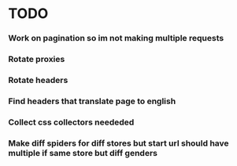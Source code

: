 # TODO

### Work on pagination so im not making multiple requests

### Rotate proxies

### Rotate headers 

### Find headers that translate page to english

### Collect css collectors neededed

### Make diff spiders for diff stores but start url should have multiple if same store but diff genders
